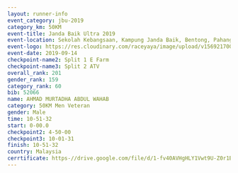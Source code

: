 ```yaml
---
layout: runner-info 
event_category: jbu-2019 
category_km: 50KM 
event-title: Janda Baik Ultra 2019
event-location: Sekolah Kebangsaan, Kampung Janda Baik, Bentong, Pahang, Malaysia 
event-logo: https://res.cloudinary.com/raceyaya/image/upload/v1569217009/logo/janda-baik_vch1pc.jpg 
event-date: 2019-09-14 
checkpoint-name2: Split 1 E Farm 
checkpoint-name3: Split 2 ATV 
overall_rank: 201
gender_rank: 159
category_rank: 60
bib: 52066
name: AHMAD MURTADHA ABDUL WAHAB
category: 50KM Men Veteran
gender: Male
time: 10-51-32
start: 0-00.0
checkpoint2: 4-50-00
checkpoint3: 10-01-31
finish: 10-51-32
country: Malaysia
cerrtificate: https-//drive.google.com/file/d/1-fv40AVHgHLY1Vwt9U-Z0r1B0U7xwayo/view?usp=sharing
---
```

